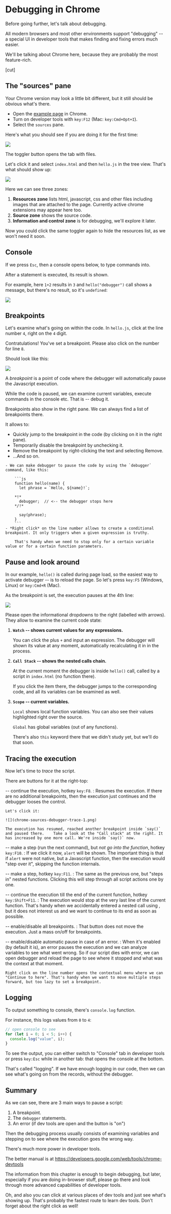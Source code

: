 # Debugging in Chrome

Before going further, let's talk about debugging.

All modern browsers and most other environments support "debugging" -- a special UI in developer tools that makes finding and fixing errors much easier.

We'll be talking about Chrome here, because they are probably the most feature-rich.

[cut]

## The "sources" pane

Your Chrome version may look a little bit different, but it still should be obvious what's there.

- Open the [example page](debugging/index.html) in Chrome.
- Turn on developer tools with `key:F12` (Mac: `key:Cmd+Opt+I`).
- Select the `sources` pane.

Here's what you should see if you are doing it for the first time:

![](chrome-open-sources.png)

The toggler button <span class="devtools" style="background-position:-168px -76px"></span> opens the tab with files.

Let's click it and select `index.html` and then `hello.js` in the tree view. That's what should show up:

![](chrome-tabs.png)

Here we can see three zones:

1. **Resources zone** lists html, javascript, css and other files including images that are attached to the page. Currently active chrome extensions may appear here too.
2. **Source zone** shows the source code.
3. **Information and control zone** is for debugging, we'll explore it later.

Now you could click the same toggler <span class="devtools" style="background-position:-200px -76px"></span> again to hide the resources list, as we won't need it soon.

## Console

If we press `Esc`, then a console opens below, to type commands into.

After a statement is executed, its result is shown.

For example, here `1+2` results in `3` and `hello("debugger")` call shows a message, but there's no result, so it's `undefined`:

![](chrome-sources-console.png)

## Breakpoints

Let's examine what's going on within the code. In `hello.js`, click at the line number `4`, right on the `4` digit.

Contratulations! You've set a breakpoint. Please also click on the number for line `8`.

Should look like this:

![](chrome-sources-breakpoint.png)

A *breakpoint* is a point of code where the debugger will automatically pause the Javascript execution.

While the code is paused, we can examine current variables, execute commands in the console etc. That is -- debug it.

Breakpoints also show in the right pane. We can always find a list of breakpoints there.

It allows to:
- Quickly jump to the breakpoint in the code (by clicking on it in the right pane).
- Temporarily disable the breakpoint by unchecking it.
- Remove the breakpoint by right-clicking the text and selecting Remove.
- ...And so on.

````smart header="Breakpoint alternatives"
- We can make debugger to pause the code by using the `debugger` command, like this:

    ```js
    function hello(name) {
      let phrase = `Hello, ${name}!`;

    *!*
      debugger;  // <-- the debugger stops here
    */!*

      say(phrase);
    }
    ```
- *Right click* on the line number allows to create a conditional breakpoint. It only triggers when a given expression is truthy.

    That's handy when we need to stop only for a certain variable value or for a certain function parameters.
````

## Pause and look around

In our example, `hello()` is called during page load, so the easiest way to activate debugger -- is to reload the page. So let's press `key:F5` (Windows, Linux) or `key:Cmd+R` (Mac).

As the breakpoint is set, the execution pauses at the 4th line:

![](chrome-sources-debugger-pause.png)

Please open the informational dropdowns to the right (labelled with arrows). They allow to examine the current code state:

1. **`Watch` -- shows current values for any expressions.**

    You can click the plus `+` and input an expression. The debugger will shown its value at any moment, automatically recalculating it in in the process.

2. **`Call Stack` -- shows the nested calls chain.**

    At the current moment the debugger is inside `hello()` call, called by a script in `index.html` (no function there).

    If you click the item there, the debugger jumps to the corresponding code, and all its variables can be examined as well.
3. **`Scope` -- current variables.**

    `Local` shows local function variables. You can also see their values highlighted right over the source.

    `Global` has global variables (out of any functions).

    There's also `this` keyword there that we didn't study yet, but we'll do that soon.

## Tracing the execution

Now let's time to *trace* the script.

There are buttons for it at the right-top:

<span class="devtools" style="background-position:-7px -76px"></span> -- continue the execution, hotkey `key:F8`.
: Resumes the execution. If there are no additional breakpoints, then the execution just continues and the debugger looses the control.

    Let's click it:

    ![](chrome-sources-debugger-trace-1.png)

    The execution has resumed, reached another breakpoint inside `say()` and paused there.    Take a look at the "Call stack" at the right. It has increased by one more call. We're inside `say()` now.

<span class="devtools" style="background-position:-137px -76px"></span> -- make a step (run the next command), but *not go into the function*, hotkey `key:F10`.
: If we click it now, `alert` will be shown. The important thing is that if `alert` were not native, but a Javascript function, then the execution would "step over it", skipping the function internals.

<span class="devtools" style="background-position:-72px -76px"></span> -- make a step, hotkey `key:F11`.
: The same as the previous one, but "steps in" nested functions. Clicking this will step through all script actions one by one.

<span class="devtools" style="background-position:-104px -76px"></span> -- continue the execution till the end of the current function, hotkey `key:Shift+F11`.
: The execution would stop at the very last line of the current function. That's handy when we accidentally entered a nested call using <span class="devtools" style="background-position:-137px -76px"></span>, but it does not interest us and we want to continue to its end as soon as possible.

<span class="devtools" style="background-position:-7px -28px"></span> -- enable/disable all breakpoints.
: That button does not move the execution. Just a mass on/off for breakpoints.

<span class="devtools" style="background-position:-264px -4px"></span> -- enable/disable automatic pause in case of an error.
: When it's enabled (by default it is), an error pauses the execution and we can analyze variables to see what went wrong. So if our script dies with error, we can open debugger and reload the page to see where it stopped and what was the context at that moment.

```smart header="Continue to here"
Right click on the line number opens the contextual menu where we can "Continue to here". That's handy when we want to move multiple steps forward, but too lazy to set a breakpoint.
```

## Logging

To output something to console, there's `console.log` function.

For instance, this logs values from `0` to `4`:

```js run
// open console to see
for (let i = 0; i < 5; i++) {
  console.log("value", i);
}
```

To see the output, you can either switch to "Console" tab in developer tools or press `key:Esc` while in another tab: that opens the console at the bottom.

That's called "logging". If we have enough logging in our code, then we can see what's going on from the records, without the debugger.

## Summary

As we can see, there are 3 main ways to pause a script:
1. A breakpoint.
2. The `debugger` statements.
3. An error (if dev tools are open and the button <span class="devtools" style="background-position:-264px -4px"></span> is "on")

Then the debugging process usually consists of examining variables and stepping on to see where the execution goes the wrong way.

There's much more power in developer tools.

The better manual is at <https://developers.google.com/web/tools/chrome-devtools>

The information from this chapter is enough to begin debugging, but later, especially if you are doing in-browser stuff, please go there and look through more advanced capabilities of developer tools.

Oh, and also you can click at various places of dev tools and just see what's showing up. That's probably the fastest route to learn dev tools. Don't forget about the right click as well!
